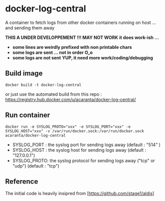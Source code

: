 docker-log-central
==================

A container to fetch logs from other docker containers running on host ... and sending them away

**THIS A UNDER DEVELOPPEMENT !!! MAY NOT WORK**
**it does work-ish ...**
* **some lines are weirdly prefixed with non printable chars**
* **some logs are sent ... not in order O_o**
* **some logs are not sent**
**YUP, it need more work/coding/debugging**

Build image
-----------
`docker build -t docker-log-central` 

or just use the automated build from this repo : https://registry.hub.docker.com/u/acaranta/docker-log-central/

Run container
-------------
`docker run -e SYSLOG_PROTO="xxx" -e SYSLOG_PORT="xxx" -e SYSLOG_HOST="xxx" -v /var/run/docker.sock:/var/run/docker.sock acaranta/docker-log-central`

* SYSLOG_PORT : the syslog port for sending logs away (default : "514" )
* SYSLOG_HOST : the syslog host for sending logs away (default : "127.0.0.1")
* SYSLOG_PROTO: the syslog protocol for sending logs away ("tcp" or "udp") (default : "tcp")


Reference
---------
The initial code is heavily insipred from [https://github.com/stage1/aldis]
